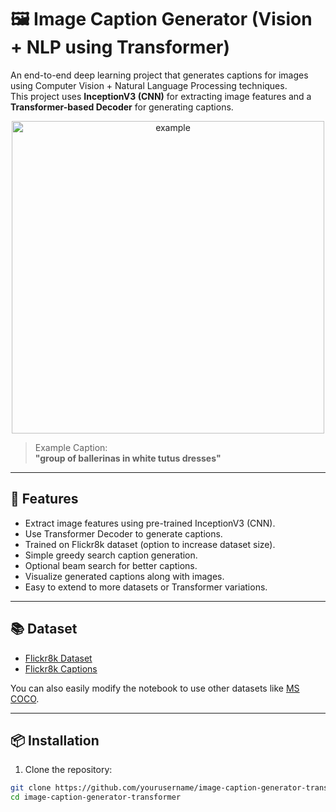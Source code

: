 # 🖼️ Image Caption Generator (Vision + NLP using Transformer)

An end-to-end deep learning project that generates captions for images using Computer Vision + Natural Language Processing techniques.  
This project uses **InceptionV3 (CNN)** for extracting image features and a **Transformer-based Decoder** for generating captions.

<p align="center">
  <img src="https://upload.wikimedia.org/wikipedia/commons/thumb/4/4e/Pleiades_large.jpg/800px-Pleiades_large.jpg" width="500" alt="example" />
</p>

> Example Caption:  
> **"group of ballerinas in white tutus dresses"**

---

## 🚀 Features

- Extract image features using pre-trained InceptionV3 (CNN).
- Use Transformer Decoder to generate captions.
- Trained on Flickr8k dataset (option to increase dataset size).
- Simple greedy search caption generation.
- Optional beam search for better captions.
- Visualize generated captions along with images.
- Easy to extend to more datasets or Transformer variations.

---

## 📚 Dataset

- [Flickr8k Dataset](https://github.com/jbrownlee/Datasets/releases/download/Flickr8k/Flickr8k_Dataset.zip)
- [Flickr8k Captions](https://github.com/jbrownlee/Datasets/releases/download/Flickr8k/Flickr8k_text.zip)

You can also easily modify the notebook to use other datasets like [MS COCO](https://cocodataset.org/#home).

---

## 📦 Installation

1. Clone the repository:

```bash
git clone https://github.com/yourusername/image-caption-generator-transformer.git
cd image-caption-generator-transformer
